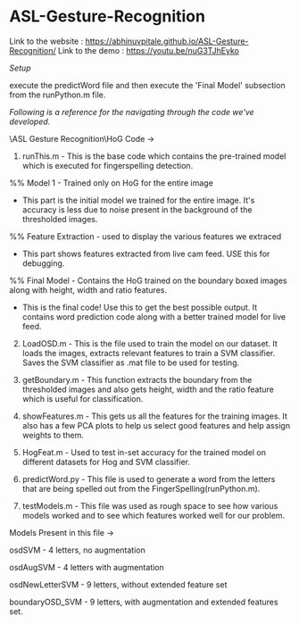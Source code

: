 
# ASL-Gesture-Recognition

Link to the website : https://abhinuvpitale.github.io/ASL-Gesture-Recognition/
Link to the demo : https://youtu.be/nuG3TJhEyko

*Setup*

execute the predictWord file and then execute the 'Final Model' subsection from the runPython.m file.

*Following is a reference for the navigating through the code we've developed.*


\ASL Gesture Recognition\HoG Code ->

1. runThis.m - This is the base code which contains the pre-trained model which is executed for fingerspelling detection.

%% Model 1 - Trained only on HoG for the entire image
- This part is the initial model we trained for the entire image. It's accuracy is less due to noise present in the background of the thresholded images.

%% Feature Extraction -  used to display the various features we extraced
- This part shows features extracted from live cam feed. 
USE this for debugging.

%% Final Model - Contains the HoG trained on the boundary boxed images along with height, width and ratio features.
- This is the final code! Use this to get the best possible output. It contains word prediction code along with a better trained model for live feed.

2. LoadOSD.m - This is the file used to train the model on our dataset.
It loads the images, extracts relevant features to train a SVM classifier.
Saves the SVM classifier as .mat file to be used for testing.

3. getBoundary.m - This function extracts the boundary from the thresholded images and also gets height, width and the ratio feature which is useful for classification.

4. showFeatures.m - This gets us all the features for the training images. It also has a few PCA plots to help us select good features and help assign weights to them.

5. HogFeat.m - Used to test in-set accuracy for the trained model on different datasets for Hog and SVM classifier.

6. predictWord.py - This file is used to generate a word from the letters that are being spelled out from the FingerSpelling(runPython.m). 

7. testModels.m - This file was used as rough space to see how various models worked and to see which features worked well for our problem.

Models Present in this file ->


osdSVM - 4 letters, no augmentation

osdAugSVM - 4 letters with augmentation

osdNewLetterSVM - 9 letters, without extended feature set

boundaryOSD_SVM - 9 letters, with augmentation and extended features set.